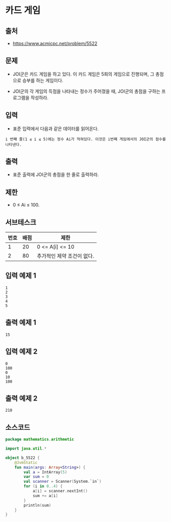 # 카드 게임

## 출처

* https://www.acmicpc.net/problem/5522

## 문제

* JOI군은 카드 게임을 하고 있다. 이 카드 게임은 5회의 게임으로 진행되며, 그 총점으로 승부를 하는 게임이다.

* JOI군의 각 게임의 득점을 나타내는 정수가 주어졌을 때, JOI군의 총점을 구하는 프로그램을 작성하라.

## 입력

* 표준 입력에서 다음과 같은 데이터를 읽어온다.

```i 번째 줄(1 ≤ i ≤ 5)에는 정수 Ai가 적혀있다. 이것은 i번째 게임에서의 JOI군의 점수를 나타낸다.```

## 출력

* 표준 출력에 JOI군의 총점을 한 줄로 출력하라.

## 제한

* 0 ≤ Ai ≤ 100.

## 서브테스크

| 번호 | 배점 | 제한 |
| ---- | ---- | ---- |
| 1 | 20 | 0 <= A[i] <= 10 |
| 2 | 80 | 추가적인 제약 조건이 없다. | 

## 입력 예제 1

```
1
2
3
4
5
```

## 출력 예제 1

```
15
```

## 입력 예제 2

```
0
100
0
10
100
```

## 출력 예제 2

```
210
```

## 소스코드

```kotlin
package mathematics.arithmetic

import java.util.*

object b_5522 {
    @JvmStatic
    fun main(args: Array<String>) {
        val a = IntArray(5)
        var sum = 0
        val scanner = Scanner(System.`in`)
        for (i in 0..4) {
            a[i] = scanner.nextInt()
            sum += a[i]
        }
        println(sum)
    }
}
```
